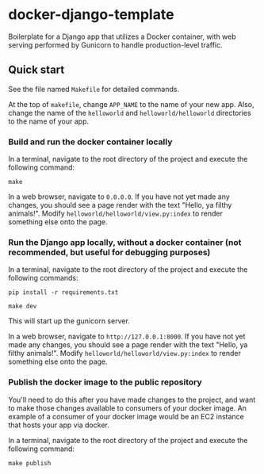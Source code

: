 # docker-django-template
Boilerplate for a Django app that utilizes a Docker container, with web serving performed by Gunicorn to handle production-level traffic.

## Quick start
See the file named `Makefile` for detailed commands.

At the top of `makefile`, change `APP_NAME` to the name of your new app. Also, change the name of the `helloworld` and `helloworld/helloworld` directories to the name of your app.

### Build and run the docker container locally
In a terminal, navigate to the root directory of the project and execute the following command: 
```
make
```

In a web browser, navigate to `0.0.0.0`. If you have not yet made any changes, you should see a page render with the text "Hello, ya filthy animals!". Modify `helloworld/helloworld/view.py:index` to render something else onto the page.

### Run the Django app locally, without a docker container (not recommended, but useful for debugging purposes)
In a terminal, navigate to the root directory of the project and execute the following commands: 
```
pip install -r requirements.txt
```
```
make dev
```

This will start up the gunicorn server.

In a web browser, navigate to `http://127.0.0.1:8000`. If you have not yet made any changes, you should see a page render with the text "Hello, ya filthy animals!". Modify `helloworld/helloworld/view.py:index` to render something else onto the page.

### Publish the docker image to the public repository
You'll need to do this after you have made changes to the project, and want to make those changes available to consumers of your docker image. An example of a consumer of your docker image would be an EC2 instance that hosts your app via docker.

In a terminal, navigate to the root directory of the project and execute the following command: 
```
make publish
```

